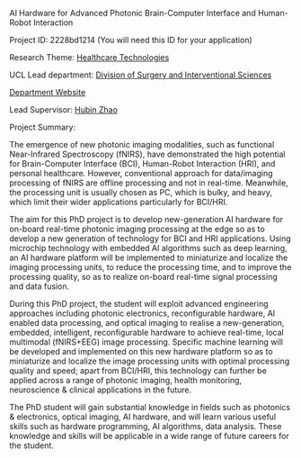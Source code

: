 AI Hardware for Advanced Photonic Brain-Computer Interface and Human-Robot Interaction

Project ID: 2228bd1214
(You will need this ID for your application)

Research Theme: [Healthcare Technologies](../themes/healthcare-technologies.md)

UCL Lead department: [Division of Surgery and Interventional Sciences](../departments/division-of-surgery-and-interventional-sciences.md)

[Department Website](https://www.ucl.ac.uk/surgery)

Lead Supervisor: [Hubin Zhao](https://iris.ucl.ac.uk/iris/browse/profile?upi=HZHAO01)

Project Summary:

The emergence of new photonic imaging modalities, such as functional Near-Infrared Spectroscopy (fNIRS), have demonstrated the high potential for Brain-Computer Interface (BCI), Human-Robot Interaction (HRI), and personal healthcare. However, conventional approach for data/imaging processing of fNIRS are offline processing and not in real-time. Meanwhile, the processing unit is usually chosen as PC, which is bulky, and heavy, which limit their wider applications particularly for BCI/HRI.
 
 The aim for this PhD project is to develop new-generation AI hardware for on-board real-time photonic imaging processing at the edge so as to develop a new generation of technology for BCI and HRI applications. Using microchip technology with embedded AI algorithms such as deep learning, an AI hardware platform will be implemented to miniaturize and localize the imaging processing units, to reduce the processing time, and to improve the processing quality, so as to realize on-board real-time signal processing and data fusion.
  
 During this PhD project, the student will exploit advanced engineering approaches including photonic electronics, reconfigurable hardware, AI enabled data processing, and optical imaging to realise a new-generation, embedded, intelligent, reconfigurable hardware to achieve real-time, local multimodal (fNIRS+EEG) image processing. Specific machine learning will be developed and implemented on this new hardware platform so as to miniaturize and localize the image processing units with optimal processing quality and speed; apart from BCI/HRI, this technology can further be applied across a range of photonic imaging, health monitoring, neuroscience & clinical applications in the future.
 
 The PhD student will gain substantial knowledge in fields such as photonics & electronics, optical imaging, AI hardware, and will learn various useful skills such as hardware programming, AI algorithms, data analysis. These knowledge and skills will be applicable in a wide range of future careers for the student.